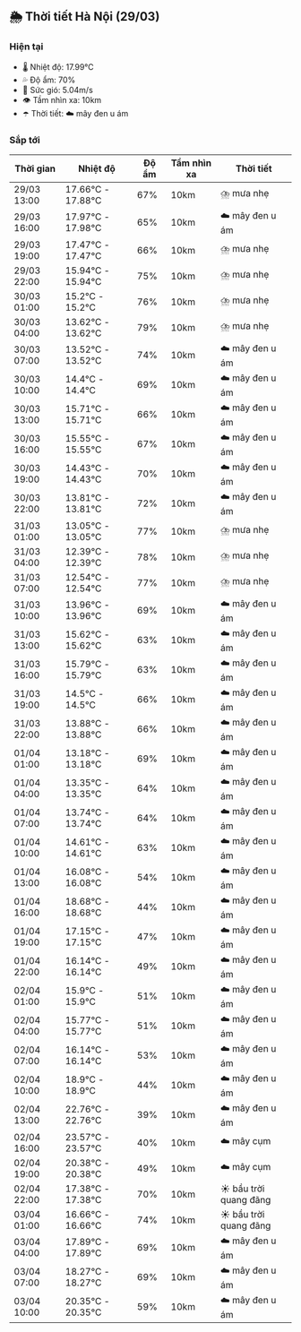 ## 🌦️ Thời tiết Hà Nội (29/03)

### Hiện tại

- 🌡️ Nhiệt độ: 17.99℃
- 💦 Độ ẩm: 70%
- 💨 Sức gió: 5.04m/s
- 👁️ Tầm nhìn xa: 10km
- ☂️ Thời tiết: ☁️ mây đen u ám

### Sắp tới

| Thời gian | Nhiệt độ | Độ ẩm | Tầm nhìn xa | Thời tiết |
| --- | --- | --- | --- | --- |
| 29/03 13:00 | 17.66℃ - 17.88℃ | 67% | 10km | ⛈️ mưa nhẹ |
| 29/03 16:00 | 17.97℃ - 17.98℃ | 65% | 10km | ☁️ mây đen u ám |
| 29/03 19:00 | 17.47℃ - 17.47℃ | 66% | 10km | ⛈️ mưa nhẹ |
| 29/03 22:00 | 15.94℃ - 15.94℃ | 75% | 10km | ⛈️ mưa nhẹ |
| 30/03 01:00 | 15.2℃ - 15.2℃ | 76% | 10km | ⛈️ mưa nhẹ |
| 30/03 04:00 | 13.62℃ - 13.62℃ | 79% | 10km | ⛈️ mưa nhẹ |
| 30/03 07:00 | 13.52℃ - 13.52℃ | 74% | 10km | ☁️ mây đen u ám |
| 30/03 10:00 | 14.4℃ - 14.4℃ | 69% | 10km | ☁️ mây đen u ám |
| 30/03 13:00 | 15.71℃ - 15.71℃ | 66% | 10km | ☁️ mây đen u ám |
| 30/03 16:00 | 15.55℃ - 15.55℃ | 67% | 10km | ☁️ mây đen u ám |
| 30/03 19:00 | 14.43℃ - 14.43℃ | 70% | 10km | ☁️ mây đen u ám |
| 30/03 22:00 | 13.81℃ - 13.81℃ | 72% | 10km | ☁️ mây đen u ám |
| 31/03 01:00 | 13.05℃ - 13.05℃ | 77% | 10km | ⛈️ mưa nhẹ |
| 31/03 04:00 | 12.39℃ - 12.39℃ | 78% | 10km | ⛈️ mưa nhẹ |
| 31/03 07:00 | 12.54℃ - 12.54℃ | 77% | 10km | ⛈️ mưa nhẹ |
| 31/03 10:00 | 13.96℃ - 13.96℃ | 69% | 10km | ☁️ mây đen u ám |
| 31/03 13:00 | 15.62℃ - 15.62℃ | 63% | 10km | ☁️ mây đen u ám |
| 31/03 16:00 | 15.79℃ - 15.79℃ | 63% | 10km | ☁️ mây đen u ám |
| 31/03 19:00 | 14.5℃ - 14.5℃ | 66% | 10km | ☁️ mây đen u ám |
| 31/03 22:00 | 13.88℃ - 13.88℃ | 66% | 10km | ☁️ mây đen u ám |
| 01/04 01:00 | 13.18℃ - 13.18℃ | 69% | 10km | ☁️ mây đen u ám |
| 01/04 04:00 | 13.35℃ - 13.35℃ | 64% | 10km | ☁️ mây đen u ám |
| 01/04 07:00 | 13.74℃ - 13.74℃ | 64% | 10km | ☁️ mây đen u ám |
| 01/04 10:00 | 14.61℃ - 14.61℃ | 63% | 10km | ☁️ mây đen u ám |
| 01/04 13:00 | 16.08℃ - 16.08℃ | 54% | 10km | ☁️ mây đen u ám |
| 01/04 16:00 | 18.68℃ - 18.68℃ | 44% | 10km | ☁️ mây đen u ám |
| 01/04 19:00 | 17.15℃ - 17.15℃ | 47% | 10km | ☁️ mây đen u ám |
| 01/04 22:00 | 16.14℃ - 16.14℃ | 49% | 10km | ☁️ mây đen u ám |
| 02/04 01:00 | 15.9℃ - 15.9℃ | 51% | 10km | ☁️ mây đen u ám |
| 02/04 04:00 | 15.77℃ - 15.77℃ | 51% | 10km | ☁️ mây đen u ám |
| 02/04 07:00 | 16.14℃ - 16.14℃ | 53% | 10km | ☁️ mây đen u ám |
| 02/04 10:00 | 18.9℃ - 18.9℃ | 44% | 10km | ☁️ mây đen u ám |
| 02/04 13:00 | 22.76℃ - 22.76℃ | 39% | 10km | ☁️ mây đen u ám |
| 02/04 16:00 | 23.57℃ - 23.57℃ | 40% | 10km | ☁️ mây cụm |
| 02/04 19:00 | 20.38℃ - 20.38℃ | 49% | 10km | ☁️ mây cụm |
| 02/04 22:00 | 17.38℃ - 17.38℃ | 70% | 10km | ☀️ bầu trời quang đãng |
| 03/04 01:00 | 16.66℃ - 16.66℃ | 74% | 10km | ☀️ bầu trời quang đãng |
| 03/04 04:00 | 17.89℃ - 17.89℃ | 69% | 10km | ☁️ mây đen u ám |
| 03/04 07:00 | 18.27℃ - 18.27℃ | 69% | 10km | ☁️ mây đen u ám |
| 03/04 10:00 | 20.35℃ - 20.35℃ | 59% | 10km | ☁️ mây đen u ám |
